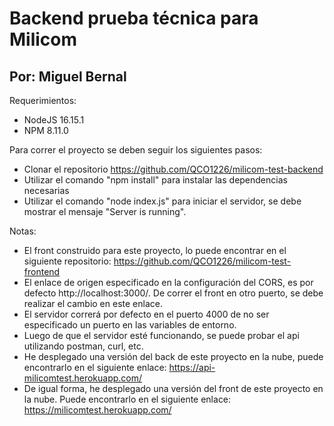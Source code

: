 # Backend prueba técnica para Milicom
## Por: Miguel Bernal

Requerimientos:
- NodeJS 16.15.1
- NPM 8.11.0

Para correr el proyecto se deben seguir los siguientes pasos:
- Clonar el repositorio https://github.com/QCO1226/milicom-test-backend
- Utilizar el comando "npm install" para instalar las dependencias necesarias
- Utilizar el comando "node index.js" para iniciar el servidor, se debe mostrar el mensaje "Server is running".

Notas:
- El front construido para este proyecto, lo puede encontrar en el siguiente repositorio: https://github.com/QCO1226/milicom-test-frontend
- El enlace de origen especificado en la configuración del CORS, es por defecto http://localhost:3000/. De correr el front en otro puerto, se debe realizar el cambio en este enlace.
- El servidor correrá por defecto en el puerto 4000 de no ser especificado un puerto en las variables de entorno.
- Luego de que el servidor esté funcionando, se puede probar el api utilizando postman, curl, etc.
- He desplegado una versión del back de este proyecto en la nube, puede encontrarlo en el siguiente enlace: https://api-milicomtest.herokuapp.com/
- De igual forma, he desplegado una versión del front de este proyecto en la nube. Puede encontrarlo en el siguiente enlace: https://milicomtest.herokuapp.com/
